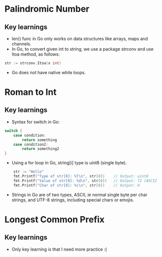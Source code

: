 # Palindromic Number

## Key learnings

- len() func in Go only works on data structures like arrays, maps and channels.
- In Go, to convert given int to string, we use a package strconv and use Itoa method, as follows:
``` Go
str := strconv.Itoa(x int)
```
- Go does not have native while loops.

# Roman to Int 

## Key learnings

- Syntax for switch in Go:
``` Go
switch {
    case condition:
        return something
    case condition2:
        return something2
}
```
- Using a for loop in Go, string[i] type is uint8 (single byte).
``` Go
	str := "Hello"
	fmt.Printf("Type of str[0]: %T\n", str[0])    // Output: uint8
	fmt.Printf("Value of str[0]: %d\n", str[0])   // Output: 72 (ASCII value of 'H')
	fmt.Printf("Char of str[0]: %c\n", str[0])    // Output: H
```
- Strings in Go are of two types, ASCII, ie normal single byte per char strings, and UTF-8 strings, including special chars or emojis.

# Longest Common Prefix

## Key learnings

- Only key learning is that I need more practice :(